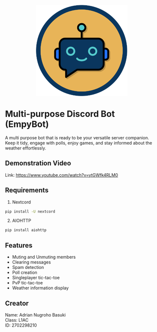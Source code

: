 <div align="center">
<img src="./ReadmeFiles/logo.png" width="300">
</div>

# Multi-purpose Discord Bot (EmpyBot)
A multi purpose bot that is ready to be your versatile server companion. Keep it tidy, engage with polls, enjoy games, and stay informed about the weather effortlessly.

## Demonstration Video
Link: https://www.youtube.com/watch?v=ytGWfk4RLM0

## Requirements

1. Nextcord
```sh
pip install -U nextcord
```

2. AIOHTTP
```sh
pip install aiohttp
```
## Features
* Muting and Unmuting members
* Clearing messages
* Spam detection
* Poll creation
* Singleplayer tic-tac-toe
* PvP tic-tac-toe
* Weather information display

## Creator
Name: Adrian Nugroho Basuki <br>
Class: L1AC <br>
ID: 2702298210
